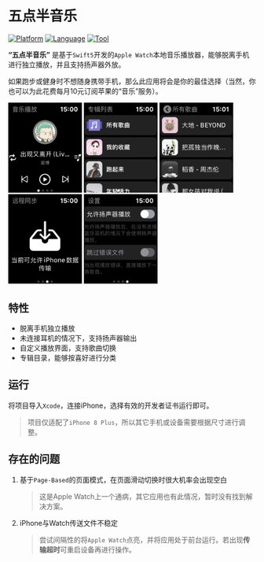 #  五点半音乐

[![Platform](https://img.shields.io/badge/Platform-%20watchOS%20%7C%20iOS-lightgray.svg)]()
[![Language](https://img.shields.io/badge/Swift-5.0-orange.svg)](http://swift.org)
[![Tool](http://img.shields.io/badge/Tool-Xcode11.1-blue.svg)](https://developer.apple.com/xcode/)

 **“五点半音乐”** 是基于`Swift5`开发的`Apple Watch`本地音乐播放器，能够脱离手机进行独立播放，并且支持扬声器外放。

如果跑步或健身时不想随身携带手机，那么此应用将会是你的最佳选择（当然，你也可以为此花费每月10元订阅苹果的“音乐”服务）。

<img width="150px" src="Preview/音乐播放.PNG"/>    <img width="150px" src="Preview/专辑列表.PNG" />    <img width="150px" src="Preview/所有歌曲.PNG" />    <img  width="150px" src="Preview/远程同步.PNG" />    <img width="150px" src="Preview/设置.PNG" />

## 特性

* 脱离手机独立播放
* 未连接耳机的情况下，支持扬声器输出
* 自定义播放界面，支持歌曲切换
* 专辑目录，能够按喜好进行分类

## 运行

将项目导入`Xcode`，连接iPhone，选择有效的开发者证书运行即可。

> 项目仅适配了`iPhone 8 Plus`，所以其它手机或设备需要根据尺寸进行调整。

## 存在的问题

1. 基于`Page-Based`的页面模式，在页面滑动切换时很大机率会出现空白

   > 这是Apple Watch上一个通病，其它应用也有此情况，暂时没有找到解决方案。

2. iPhone与Watch传送文件不稳定

   > 尝试间隔性的将`Apple Watch`点亮，并将应用处于前台运行。若出现**传输超时**可重启设备再进行操作。

